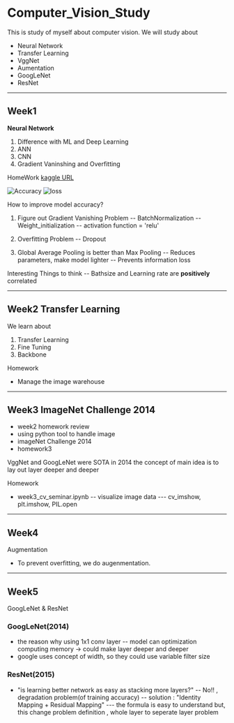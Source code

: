 # Computer_Vision_Study

This is study of myself about computer vision.
We will study about 
- Neural Network
- Transfer Learning
- VggNet
- Aumentation 
- GoogLeNet
- ResNet

---

## Week1
**Neural Network**
1. Difference with ML and Deep Learning
2. ANN
3. CNN
4. Gradient Vaninshing and Overfitting

HomeWork
[kaggle URL](https://www.kaggle.com/code/uzairrj/beg-tut-intel-image-classification-93-76-accur/notebook)


![Accuracy](https://www.kaggleusercontent.com/kf/16898899/eyJhbGciOiJkaXIiLCJlbmMiOiJBMTI4Q0JDLUhTMjU2In0..ptYEf57h6fXoNWEi7lYElA.jqvd2W6OqCbvF86nu01GCnFF77pojO0gHxd-rjcrKujvgjI1L2LfaqyQ0A-YBFB7fK8CK9iDkEBrYfMwRRCr2kVw8F_KOygvRUHSWl5YsF5aCfhSMZoTxdv68_Xv_e_6g5yZDKECh8vtZBK7PFrfsCzO8id9GZe0ifs_FxwT356u5H-DHbkj370s9KCgAk5kC-_Ow6wg6XJ2EJ-I0h2sRQkdOLI1rvHUd7w297KroDb3mgo1oukgMQCURkgvJF9HWnByulEyaCecrLCnewfZPgH7LnAP1zDa6Wo5Pchvo3OrH8DyFBqNuP_jYqp5_5UAnu9QG2nDTduOcxboANTlLnDrifOksiIcXqaUP7mJtQAmOFO913hqEzGDP5AHYo8AutgpsUD3B9ponzw4ofltk2_IKuu7N1qtkGaWrzWMX7VL7ULFtfxfBQnWmZ0JXeFm0ESS-uZf3kx7_UZxWZnSZg661XoQ8yDAmNEYnLDIC3Lri-q0_N9J0n7ZOeOXQhMtjbWEo-emcq2v5pS83QPjM-eFOhNSZiroLLrHstVjWvj41lPYJd32whKfKc_9oGLNVYpfUAZ1TTbhaTAjfj6mnrnEGm3qXzdmBgpcEY6Y6WoAGRXrkgXaB0_EArk0ZDwiJZsMGTPu1VBNtXbM7qKs5tEaKz5y2IMo33-Gf3myzW75euUJ9AbKR_oSBrdvwMoB.m8mpEL5E_A6Xae1N7W_Uhg/__results___files/__results___13_0.png)
![loss](https://www.kaggleusercontent.com/kf/16898899/eyJhbGciOiJkaXIiLCJlbmMiOiJBMTI4Q0JDLUhTMjU2In0..ptYEf57h6fXoNWEi7lYElA.jqvd2W6OqCbvF86nu01GCnFF77pojO0gHxd-rjcrKujvgjI1L2LfaqyQ0A-YBFB7fK8CK9iDkEBrYfMwRRCr2kVw8F_KOygvRUHSWl5YsF5aCfhSMZoTxdv68_Xv_e_6g5yZDKECh8vtZBK7PFrfsCzO8id9GZe0ifs_FxwT356u5H-DHbkj370s9KCgAk5kC-_Ow6wg6XJ2EJ-I0h2sRQkdOLI1rvHUd7w297KroDb3mgo1oukgMQCURkgvJF9HWnByulEyaCecrLCnewfZPgH7LnAP1zDa6Wo5Pchvo3OrH8DyFBqNuP_jYqp5_5UAnu9QG2nDTduOcxboANTlLnDrifOksiIcXqaUP7mJtQAmOFO913hqEzGDP5AHYo8AutgpsUD3B9ponzw4ofltk2_IKuu7N1qtkGaWrzWMX7VL7ULFtfxfBQnWmZ0JXeFm0ESS-uZf3kx7_UZxWZnSZg661XoQ8yDAmNEYnLDIC3Lri-q0_N9J0n7ZOeOXQhMtjbWEo-emcq2v5pS83QPjM-eFOhNSZiroLLrHstVjWvj41lPYJd32whKfKc_9oGLNVYpfUAZ1TTbhaTAjfj6mnrnEGm3qXzdmBgpcEY6Y6WoAGRXrkgXaB0_EArk0ZDwiJZsMGTPu1VBNtXbM7qKs5tEaKz5y2IMo33-Gf3myzW75euUJ9AbKR_oSBrdvwMoB.m8mpEL5E_A6Xae1N7W_Uhg/__results___files/__results___13_1.png)

How to improve model accuracy?
1. Figure out Gradient Vanishing Problem
  -- BatchNormalization
  -- Weight_initialization
  -- activation function = 'relu'
  
2. Overfitting Problem
  -- Dropout
  
3. Global Average Pooling is better than Max Pooling
  -- Reduces parameters, make model lighter 
  -- Prevents information loss
  
Interesting Things to think
  -- Bathsize and Learning rate are **positively** correlated
  
----

## Week2 Transfer Learning

We learn about 
1. Transfer Learning 
2. Fine Tuning
3. Backbone

Homework
- Manage the image warehouse

----
## Week3 ImageNet Challenge 2014
- week2 homework review
- using python tool to handle image
- imageNet Challenge 2014
- homework3

VggNet and GoogLeNet were SOTA in 2014
the concept of main idea is to lay out layer deeper and deeper 

Homework
- week3_cv_seminar.ipynb
-- visualize image data
--- cv_imshow, plt.imshow, PIL.open 

---- 

## Week4
Augmentation 

- To prevent overfitting, we do augenmentation. 

----

## Week5 
GoogLeNet & ResNet
### GoogLeNet(2014)
 - the reason why using 1x1 conv layer
 -- model can optimization computing memory -> could make layer deeper and deeper 
 - google uses concept of width, so they could use variable filter size

### ResNet(2015)
 - "is learning better network as easy as stacking more layers?"
 -- No!! , degradation problem(of training accuracy)
 -- solution : "Identity Mapping + Residual Mapping"
 --- the formula is easy to understand but, this change problem definition , whole layer to seperate layer problem
 
 









